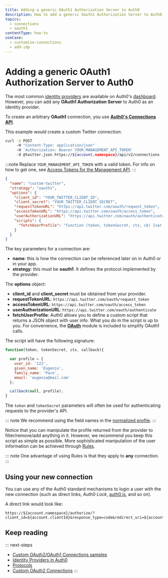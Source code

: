 ```yaml
---
title: Adding a generic OAuth1 Authorization Server to Auth0
description: How to add a generic Oauth1 Authorization Server to Auth0.
topics:
  - connections
  - oauth1
contentType: how-to
useCase:
  - customize-connections
  - add-idp
---
```

# Adding a generic OAuth1 Authorization Server to Auth0

The most common [identity providers](/identityproviders) are available on Auth0's [dashboard](${manage_url}). However, you can add any __OAuth1 Authorization Server__ to Auth0 as an identity provider.

To create an arbitrary __OAuth1__ connection, you use __[Auth0's Connections API](/api/v2#!/Connections/post_connections)__. 

This example would create a custom Twitter connection:

```bash
curl -X POST
     -H "Content-Type: application/json"
     -H 'Authorization: Bearer YOUR_MANAGEMENT_API_TOKEN'
     -d @twitter.json https://${account.namespace}/api/v2/connections
```

:::note
Replace `YOUR_MANAGEMENT_API_TOKEN` with a valid token. For info on how to get one, see [Access Tokens for the Management API](/api/management/v2/tokens).
:::

```json
{
  "name": "custom-twitter",
  "strategy": "oauth1",
  "options": {
    "client_id": "YOUR_TWITTER_CLIENT_ID",
    "client_secret": "YOUR_TWITTER_CLIENT_SECRET",
    "requestTokenURL": "https://api.twitter.com/oauth/request_token",
    "accessTokenURL": "https://api.twitter.com/oauth/access_token",
    "userAuthorizationURL": "https://api.twitter.com/oauth/authenticate",
    "scripts": {
      "fetchUserProfile": "function (token, tokenSecret, ctx, cb) {var OAuth = new require('oauth').OAuth;var oauth = new OAuth(ctx.requestTokenURL,ctx.accessTokenURL,ctx.client_id,ctx.client_secret,'1.0',null,'HMAC-SHA1');oauth.get('https://api.twitter.com/1.1/users/show.json?user_id=' + ctx.user_id,token,tokenSecret,function(e, b, r) {if (e) return cb(e);if (r.statusCode !== 200) return cb(new Error('StatusCode: ' + r.statusCode));cb(null, JSON.parse(b));});}"
    }
  }
}
```

The key parameters for a connection are:

* **name**: this is how the connection can be referenced later on in Auth0 or in your app.
* **strategy**: this must be __oauth1__. It defines the protocol implemented by the provider.

The __options__ object:

* **client_id** and **client_secret** must be obtained from your provider.
* **requestTokenURL**: `https://api.twitter.com/oauth/request_token`
* **accessTokenURL**: `https://api.twitter.com/oauth/access_token`
* **userAuthorizationURL**: `https://api.twitter.com/oauth/authenticate`
* **fetchUserProfile**: Auth0 allows you to define a custom script that returns a JSON object with user info. What you do in the script is up to you. For convenience, the __[OAuth](https://www.npmjs.com/package/oauth)__ module is included to simplify OAuth1 calls.

The script will have the following signature:

```js
function(token, tokenSecret, ctx, callback){

  var profile = {
    user_id: '123',
    given_name: 'Eugenio',
    family_name: 'Pace',
    email: 'eugenio@mail.com'
  };

  callback(null, profile);
}
```

The `token` and `tokenSecret` parameters will often be used for authenticating requests to the provider's API.

::: note
We recommend using the field names in the [normalized profile](/users/normalized).
:::

Notice that you can manipulate the profile returned from the provider to filter/remove/add anything in it. However, we recommend you keep this script as simple as possible. More sophisticated manipulation of the user information can be achieved through [Rules](/rules). 

::: note
One advantage of using Rules is that they apply to __any__ connection.
:::

## Using your new connection

You can use any of the Auth0 standard mechanisms to login a user with the new connection (such as direct links, Auth0 <dfn data-key="lock">Lock</dfn>, [auth0.js](auth0js), and so on). 

A direct link would look like:

```text
https://${account.namespace}/authorize/?client_id=${account.clientId}&response_type=code&redirect_uri=${account.callback}&state=OPAQUE_VALUE&connection=THE_NAME_OF_THE_CONNECTION
```

## Keep reading

::: next-steps
* [Custom OAuth2/OAuth1 Connections samples](/oauth2-examples)
* [Identity Providers in Auth0](/identityproviders)
* [Protocols](/protocols)
* [Custom OAuth2 Connections](/oauth2)
:::
